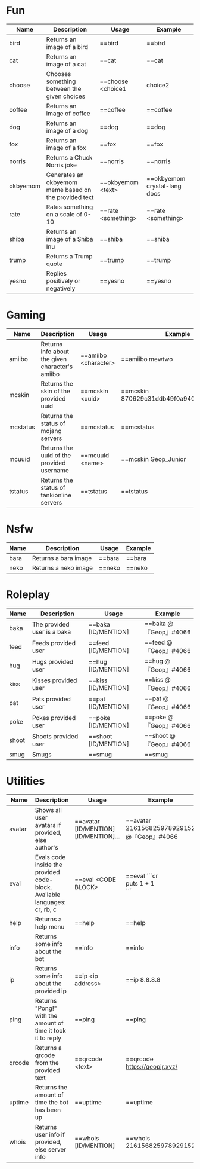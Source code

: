 # Fun
Name | Description | Usage | Example
--- | --- | --- | ---
bird | Returns an image of a bird | ==bird | ==bird
cat | Returns an image of a cat | ==cat | ==cat
choose | Chooses something between the given choices | ==choose &lt;choice1|choice2|choiceN&gt; | ==choose chocolate|ice cream
coffee | Returns an image of coffee | ==coffee | ==coffee
dog | Returns an image of a dog | ==dog | ==dog
fox | Returns an image of a fox | ==fox | ==fox
norris | Returns a Chuck Norris joke | ==norris | ==norris
okbyemom | Generates an okbyemom meme based on the provided text | ==okbyemom &lt;text&gt; | ==okbyemom crystal-lang docs
rate | Rates something on a scale of 0-10 | ==rate &lt;something&gt; | ==rate &lt;something&gt;
shiba | Returns an image of a Shiba Inu | ==shiba | ==shiba
trump | Returns a Trump quote | ==trump | ==trump
yesno | Replies positively or negatively | ==yesno | ==yesno
# Gaming
Name | Description | Usage | Example
--- | --- | --- | ---
amiibo | Returns info about the given character's amiibo | ==amiibo &lt;character&gt; | ==amiibo mewtwo
mcskin | Returns the skin of the provided uuid | ==mcskin &lt;uuid&gt; | ==mcskin 870629c31ddb49f0a940e20abff3df55
mcstatus | Returns the status of mojang servers | ==mcstatus | ==mcstatus
mcuuid | Returns the uuid of the provided username | ==mcuuid &lt;name&gt; | ==mcskin Geop_Junior
tstatus | Returns the status of tankionline servers | ==tstatus | ==tstatus
# Nsfw
Name | Description | Usage | Example
--- | --- | --- | ---
bara | Returns a bara image | ==bara | ==bara
neko | Returns a neko image | ==neko | ==neko
# Roleplay
Name | Description | Usage | Example
--- | --- | --- | ---
baka | The provided user is a baka | ==baka [ID/MENTION] | ==baka @『Geop』#4066
feed | Feeds provided user | ==feed [ID/MENTION] | ==feed @『Geop』#4066
hug | Hugs provided user | ==hug [ID/MENTION] | ==hug @『Geop』#4066
kiss | Kisses provided user | ==kiss [ID/MENTION] | ==kiss @『Geop』#4066
pat | Pats provided user | ==pat [ID/MENTION] | ==pat @『Geop』#4066
poke | Pokes provided user | ==poke [ID/MENTION] | ==poke @『Geop』#4066
shoot | Shoots provided user | ==shoot [ID/MENTION] | ==shoot @『Geop』#4066
smug | Smugs | ==smug | ==smug
# Utilities
Name | Description | Usage | Example
--- | --- | --- | ---
avatar | Shows all user avatars if provided, else author's | ==avatar [ID/MENTION] [ID/MENTION]... | ==avatar 216156825978929152 @『Geop』#4066
eval | Evals code inside the provided code-block. Available languages: cr, rb, c | ==eval &lt;CODE BLOCK&gt; | ==eval ´´´cr<br>puts 1 + 1<br>´´´
help | Returns a help menu | ==help | ==help
info | Returns some info about the bot | ==info | ==info
ip | Returns some info about the provided ip | ==ip &lt;ip address&gt; | ==ip 8.8.8.8
ping | Returns "Pong!" with the amount of time it took it to reply | ==ping | ==ping
qrcode | Returns a qrcode from the provided text | ==qrcode &lt;text&gt; | ==qrcode https://geopjr.xyz/
uptime | Returns the amount of time the bot has been up | ==uptime | ==uptime
whois | Returns user info if provided, else server info | ==whois [ID/MENTION] | ==whois 216156825978929152